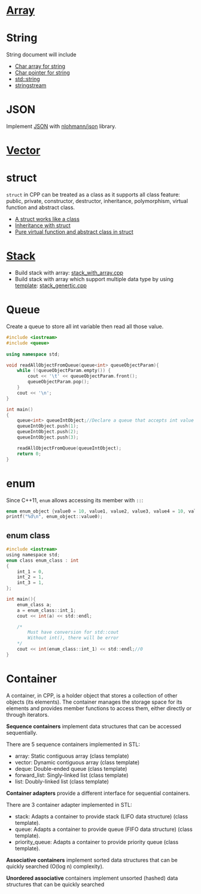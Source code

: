# [Array](Array.md)

# String

String document will include

* [Char array for string](https://github.com/TranPhucVinh/Cplusplus/tree/master/Introduction/Data%20structure/String#char-array-for-string)
* [Char pointer for string](https://github.com/TranPhucVinh/Cplusplus/tree/master/Introduction/Data%20structure/String#char-array-for-string)
* [std::string](https://github.com/TranPhucVinh/Cplusplus/tree/master/Introduction/Data%20structure/String#stdstring)
* [stringstream](https://github.com/TranPhucVinh/Cplusplus/tree/master/Introduction/Data%20structure/String#stringstream)

# JSON

Implement [JSON](JSON) with [nlohmann/json](https://github.com/nlohmann/json) library.

# [Vector](Vector)

# struct

``struct`` in CPP can be treated as a class as it supports all class feature: public, private, constructor, destructor, inheritance, polymorphism, virtual function and abstract class.

* [A struct works like a class](struct.md#a-struct-works-like-a-class)
* [Inheritance with struct](struct.md#inheritance-with-struct)
* [Pure virtual function and abstract class in struct](struct.md#pure-virtual-function-and-abstract-class-in-struct)
# [Stack](Stack)
* Build stack with array: [stack_with_array.cpp](Stack/stack_with_array.cpp)
* Build stack with array which support multiple data type by using [template](https://github.com/TranPhucVinh/Cplusplus/blob/master/Introduction/Function/Template.md): [stack_genertic.cpp](Stack/stack_genertic.cpp)
# Queue

Create a queue to store all int variable then read all those value.

```cpp
#include <iostream>
#include <queue>
  
using namespace std;

void readAllObjectFromQueue(queue<int> queueObjectParam){
    while (!queueObjectParam.empty()) {
        cout << '\t' << queueObjectParam.front();
        queueObjectParam.pop();
    }
    cout << '\n';
}

int main()
{
    queue<int> queueIntObject;//Declare a queue that accepts int value
    queueIntObject.push(1);
    queueIntObject.push(2);
    queueIntObject.push(3);

    readAllObjectFromQueue(queueIntObject);
    return 0;
}
```
# enum

Since C++11, ``enum`` allows accessing its member with ``::``:

```c
enum enum_object {value0 = 10, value1, value2, value3, value4 = 10, value5 = 16, value6};
printf("%d\n", enum_object::value0);
```
## enum class

```c
#include <iostream>
using namespace std;
enum class enum_class : int
{
    int_1 = 0,
    int_2 = 1,
    int_3 = 1,
};

int main(){
    enum_class a;
    a = enum_class::int_1; 
    cout << int(a) << std::endl;

    /*  
        Must have conversion for std::cout
        Without int(), there will be error
    */
    cout << int(enum_class::int_1) << std::endl;//0
}
```
# Container
A container, in CPP, is a holder object that stores a collection of other objects (its elements). The container manages the storage space for its elements and provides member functions to access them, either directly or through iterators.

**Sequence containers** implement data structures that can be accessed sequentially. 

There are 5 sequence containers implemented in STL:

* array: Static contiguous array (class template)
* vector: Dynamic contiguous array (class template)
* deque: Double-ended queue (class template)
* forward_list: Singly-linked list (class template)
* list: Doubly-linked list (class template)

**Container adapters** provide a different interface for sequential containers. 

There are 3 container adapter implemented in STL:
* stack: Adapts a container to provide stack (LIFO data structure) (class template).
* queue: Adapts a container to provide queue (FIFO data structure) (class template).
* priority_queue: Adapts a container to provide priority queue (class template). 

**Associative containers** implement sorted data structures that can be quickly searched (O(log n) complexity).

**Unordered associative** containers implement unsorted (hashed) data structures that can be quickly searched
